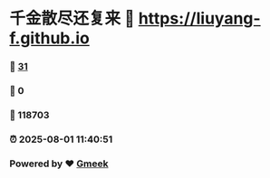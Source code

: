 # 千金散尽还复来 :link: https://liuyang-f.github.io 
### :page_facing_up: [31](https://liuyang-f.github.io/tag.html) 
### :speech_balloon: 0 
### :hibiscus: 118703 
### :alarm_clock: 2025-08-01 11:40:51 
### Powered by :heart: [Gmeek](https://github.com/Meekdai/Gmeek)
